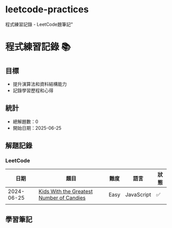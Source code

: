 # leetcode-practices

程式練習記錄 - LeetCode題筆記"

# 程式練習記錄 📚

## 目標

- 提升演算法和資料結構能力
- 記錄學習歷程和心得

## 統計

- 總解題數：0
- 開始日期：2025-06-25

## 解題記錄

### LeetCode

| 日期       | 題目                                                                                                             | 難度 | 語言       | 狀態 |
| ---------- | ---------------------------------------------------------------------------------------------------------------- | ---- | ---------- | ---- |
| 2024-06-25 | [Kids With the Greatest Number of Candies](https://leetcode.com/problems/kids-with-the-greatest-number-of-candies/) | Easy | JavaScript | ✅   |
|            |                                                                                                                  |      |            |      |

## 學習筆記
